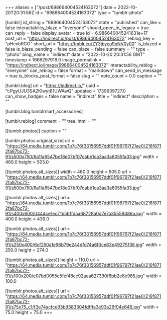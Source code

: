 +++
aliases = ["/post/698664004524163072"]
date = 2022-10-20T20:31:56Z
id = "698664004524163072"
type = "tumblr-photo"

[tumblr]
id_string = "698664004524163072"
state = "published"
can_like = false
interactability_blaze = "everyone"
should_open_in_legacy = true
can_reply = false
display_avatar = true
id = 6.986640045241631e+17
post_url = "https://indirect.io/post/698664004524163072"
reblog_key = "pHexbRGO"
short_url = "https://tmblr.co/ZY3jbyco9pNV0y00"
is_blazed = false
is_blaze_pending = false
can_blaze = false
summary = ""
type = "photo"
blog_name = "indirect"
date = "2022-10-20 20:31:56 GMT"
timestamp = 1666297916.0
image_permalink = "https://indirect.io/image/698664004524163072"
interactability_reblog = "everyone"
can_reblog = false
format = "markdown"
can_send_in_message = true
is_blocks_post_format = false
slug = ""
note_count = 0.0
caption = ""

[tumblr.blog]
url = "https://indirect.io/"
uuid = "t:PgyUJU3SA2Klwyt81UWAwQ"
updated = 1739939727.0
can_show_badges = false
name = "indirect"
title = "indirect"
description = ""

[tumblr.blog.tumblrmart_accessories]

[tumblr.reblog]
comment = ""
tree_html = ""

[[tumblr.photos]]
caption = ""

[tumblr.photos.original_size]
url = "https://64.media.tumblr.com/1b7c76f33156957ddf01f96797f21ae0/216f8712fa87bc72-91/s500x750/6a1fa6547bd18e07bf07cabb1ca3aa3a6055fa33.jpg"
width = 460.0
height = 505.0

[[tumblr.photos.alt_sizes]]
width = 460.0
height = 505.0
url = "https://64.media.tumblr.com/1b7c76f33156957ddf01f96797f21ae0/216f8712fa87bc72-91/s500x750/6a1fa6547bd18e07bf07cabb1ca3aa3a6055fa33.jpg"

[[tumblr.photos.alt_sizes]]
url = "https://64.media.tumblr.com/1b7c76f33156957ddf01f96797f21ae0/216f8712fa87bc72-91/s400x600/0444ce1ec71b5b1fdaa68728a0d7e7a35559486a.jpg"
width = 400.0
height = 439.0

[[tumblr.photos.alt_sizes]]
url = "https://64.media.tumblr.com/1b7c76f33156957ddf01f96797f21ae0/216f8712fa87bc72-91/s250x400/6cf250a1e96b79e244dfd74a6f0ce63e49275136.jpg"
width = 250.0
height = 274.0

[[tumblr.photos.alt_sizes]]
height = 110.0
url = "https://64.media.tumblr.com/1b7c76f33156957ddf01f96797f21ae0/216f8712fa87bc72-91/s100x200/e07bd0055c5fef48cc92aea627390f6bb2e8e985.jpg"
width = 100.0

[[tumblr.photos.alt_sizes]]
url = "https://64.media.tumblr.com/1b7c76f33156957ddf01f96797f21ae0/216f8712fa87bc72-91/s75x75_c1/f3e74acfce93b9383304fdfffa3e93a26f04e646.jpg"
width = 75.0
height = 75.0
+++

